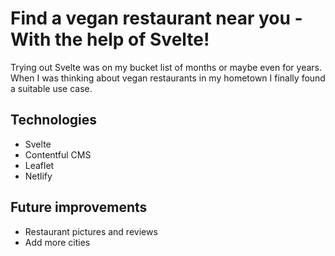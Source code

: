 # Find a vegan restaurant near you - With the help of Svelte!

Trying out Svelte was on my bucket list of months or maybe even for years.
When I was thinking about vegan restaurants in my hometown I finally found 
a suitable use case.

## Technologies

- Svelte
- Contentful CMS
- Leaflet
- Netlify

## Future improvements

- Restaurant pictures and reviews
- Add more cities